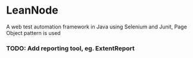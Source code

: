 # LeanNode

A web test automation framework in Java using Selenium and Junit, Page Object pattern is used

### TODO: Add reporting tool, eg. ExtentReport
